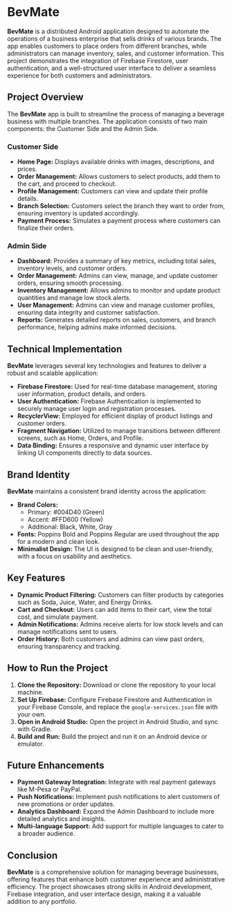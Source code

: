 # BevMate

**BevMate** is a distributed Android application designed to automate the operations of a business enterprise that sells drinks of various brands. The app enables customers to place orders from different branches, while administrators can manage inventory, sales, and customer information. This project demonstrates the integration of Firebase Firestore, user authentication, and a well-structured user interface to deliver a seamless experience for both customers and administrators.

## Project Overview

The **BevMate** app is built to streamline the process of managing a beverage business with multiple branches. The application consists of two main components: the Customer Side and the Admin Side.

### **Customer Side**
- **Home Page:** Displays available drinks with images, descriptions, and prices.
- **Order Management:** Allows customers to select products, add them to the cart, and proceed to checkout.
- **Profile Management:** Customers can view and update their profile details.
- **Branch Selection:** Customers select the branch they want to order from, ensuring inventory is updated accordingly.
- **Payment Process:** Simulates a payment process where customers can finalize their orders.

### **Admin Side**
- **Dashboard:** Provides a summary of key metrics, including total sales, inventory levels, and customer orders.
- **Order Management:** Admins can view, manage, and update customer orders, ensuring smooth processing.
- **Inventory Management:** Allows admins to monitor and update product quantities and manage low stock alerts.
- **User Management:** Admins can view and manage customer profiles, ensuring data integrity and customer satisfaction.
- **Reports:** Generates detailed reports on sales, customers, and branch performance, helping admins make informed decisions.

## Technical Implementation

**BevMate** leverages several key technologies and features to deliver a robust and scalable application:

- **Firebase Firestore:** Used for real-time database management, storing user information, product details, and orders.
- **User Authentication:** Firebase Authentication is implemented to securely manage user login and registration processes.
- **RecyclerView:** Employed for efficient display of product listings and customer orders.
- **Fragment Navigation:** Utilized to manage transitions between different screens, such as Home, Orders, and Profile.
- **Data Binding:** Ensures a responsive and dynamic user interface by linking UI components directly to data sources.

## Brand Identity

**BevMate** maintains a consistent brand identity across the application:
- **Brand Colors:** 
  - Primary: #004D40 (Green)
  - Accent: #FFD600 (Yellow)
  - Additional: Black, White, Gray
- **Fonts:** Poppins Bold and Poppins Regular are used throughout the app for a modern and clean look.
- **Minimalist Design:** The UI is designed to be clean and user-friendly, with a focus on usability and aesthetics.

## Key Features

- **Dynamic Product Filtering:** Customers can filter products by categories such as Soda, Juice, Water, and Energy Drinks.
- **Cart and Checkout:** Users can add items to their cart, view the total cost, and simulate payment.
- **Admin Notifications:** Admins receive alerts for low stock levels and can manage notifications sent to users.
- **Order History:** Both customers and admins can view past orders, ensuring transparency and tracking.

## How to Run the Project

1. **Clone the Repository:** Download or clone the repository to your local machine.
2. **Set Up Firebase:** Configure Firebase Firestore and Authentication in your Firebase Console, and replace the `google-services.json` file with your own.
3. **Open in Android Studio:** Open the project in Android Studio, and sync with Gradle.
4. **Build and Run:** Build the project and run it on an Android device or emulator.

## Future Enhancements

- **Payment Gateway Integration:** Integrate with real payment gateways like M-Pesa or PayPal.
- **Push Notifications:** Implement push notifications to alert customers of new promotions or order updates.
- **Analytics Dashboard:** Expand the Admin Dashboard to include more detailed analytics and insights.
- **Multi-language Support:** Add support for multiple languages to cater to a broader audience.

## Conclusion

**BevMate** is a comprehensive solution for managing beverage businesses, offering features that enhance both customer experience and administrative efficiency. The project showcases strong skills in Android development, Firebase integration, and user interface design, making it a valuable addition to any portfolio.

